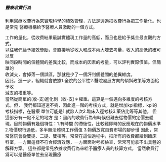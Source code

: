  ##### 醫療收費行為
 
 利用醫療收費行為來實現科學的績效管理，方法是透過把收費行為把工作量化。也是常見
 醫療機構給予醫療人員激勵的一個方式。
 
 工作的量化，從收費結果最誠實體現工作量的高低，而且也是給予獎金最直觀的方式，    
 以往我們給予績效獎勵，會直接地從收入和成本兩大塊去考量，收入的高低的確可以反   
 映同段時間的個體間的差異比較，而成本的因素的考量，可以評判實際價值。但簡單的  
 收減支，會掉落一個誤區，那就是少了一個評判個體間的差異維度。   
 因此，進一步，組織就會依據1.全院的公平性2.醫院發展方向的傾斜政策等方面給予收  
 減支的權重等。   
 當然從簡單的(收-支)進化到（收-支)＊權重。這算是一個邁向多維度的考核方式。但，
 我們都知道還不夠，因此進一階的考核方式，就是增加kpi指標，kpi的考核指標，在醫療
 單位可能是1.就診人次2.臨床入徑考核3.藥佔比等等其他。 但這部分有一點不足的地方
 是：國內的收費行為有時候很難去從物價的定價去體現。目前物價有幾個特性：1.有時間
 的滯後性，比較難即時的反應現在的物價水準2.物價現行過低，多半無法體現工作價值 
 3.物價放寬自費市場的腳步慢
 因此，常常醫院會從雙提、二提、雙核等，常常在這個過程中，把所有的收費都給到臨床
 科室，一方面這樣不符合經濟效應，一方面面對考核檢查，常常可能拿不出具體的解釋方案。
 這些都是常見依據收費行為來給予醫療人員的核算方式。
 當然收費行爲可以是醫療單位去呈現醫療
 


 
 
 
 

 
